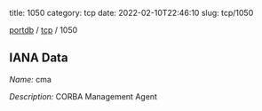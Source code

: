 title: 1050
category: tcp
date: 2022-02-10T22:46:10
slug: tcp/1050

[portdb](/) / [tcp](/category/tcp.html) / 1050


## IANA Data

_Name:_ cma

_Description:_ CORBA Management Agent

